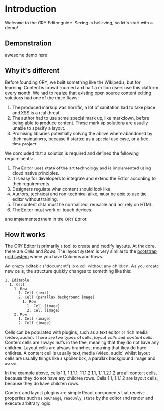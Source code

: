 # Introduction

Welcome to the ORY Editor guide. Seeing is believing, so let's start with a demo!

## Demonstration

awesome demo here

## Why it's different

Before founding ORY, we built something like the Wikipedia, but for learning. Content is crowd sourced and half a million
users use this platform every month. We had to realize that existing open source content editing solutions had one of the three flaws:

1. The produced markup was horrific, a lot of sanitation had to take place and XSS is a real threat.
2. The author had to use some special mark up, like markdown, before being able to produce content. These mark up solutions
are usually unable to specify a layout.
3. Promising libraries potentially solving the above where abandoned by their maintainers, because it started as a special
use case, or a free-time project.

We concluded that a solution is required and defined the following requirements:

1. The Editor uses state of the art technology and is implemented using cloud native principles.
2. It is easy for developers to integrate and extend the Editor according to their requirements.
3. Designers regulate what content should look like.
4. Authors, technical and non-technical alike, must be able to use the editor without training.
5. The content data must be normalized, reusable and not rely on HTML.
6. The Editor must work on touch devices.

and implemented them in the ORY Editor.

## How it works

The ORY Editor is primarily a tool to create and modify layouts. At the core, there are *Cells* and *Rows*. The layout
system is very similar to the [bootstrap grid system](http://getbootstrap.com/css/#grid) where you have Columns and Rows.

An empty editable ("document") is a cell without any children. As you create new cells, the structure quickly changes to something like this:

```
1. Editable
  1. Cell
    1. Row
      1. Cell (text)
      2. Cell (parallax background image)
        1. Row 
          1. Cell (image)
          2. Cell (image)
    2. Row
      1. Cell (image)
      2. Cell (image)
```

Cells can be populated with plugins, such as a text editor or rich media (video, audio). There are two types of cells,
*layout cells* and *content cells*. Content cells are always leafs in the tree, meaning that they do not have any children.
Layout cells are always branches, meaning that they do have children. A content cell is usually text, media (video, audio) whilst
layout cells are usually things like a spoiler box, a parallax background image and so on.

In the example above, cells 1.1, 1.1.1.1, 1.1.1.2.1.1, 1.1.1.2.1.2 are all content cells, because they do not have any children rows.
Cells 1.1, 1.1.1.2 are layout cells, because they do have children rows.

Content and layout plugins are simple React components that receive properties such as `onChange`, `readOnly`, `state` by the editor
and render and execute arbitrary logic.
